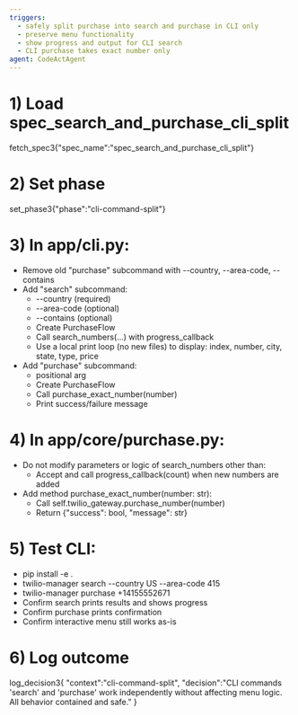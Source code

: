 ```yaml
---
triggers:
  - safely split purchase into search and purchase in CLI only
  - preserve menu functionality
  - show progress and output for CLI search
  - CLI purchase takes exact number only
agent: CodeActAgent
---
```


# 1) Load spec_search_and_purchase_cli_split
fetch_spec3{"spec_name":"spec_search_and_purchase_cli_split"}

# 2) Set phase
set_phase3{"phase":"cli-command-split"}

# 3) In app/cli.py:
- Remove old "purchase" subcommand with --country, --area-code, --contains
- Add "search" subcommand:
  * --country (required)
  * --area-code (optional)
  * --contains (optional)
  * Create PurchaseFlow
  * Call search_numbers(...) with progress_callback
  * Use a local print loop (no new files) to display: index, number, city, state, type, price
- Add "purchase" subcommand:
  * <number> positional arg
  * Create PurchaseFlow
  * Call purchase_exact_number(number)
  * Print success/failure message

# 4) In app/core/purchase.py:
- Do not modify parameters or logic of search_numbers other than:
  * Accept and call progress_callback(count) when new numbers are added
- Add method purchase_exact_number(number: str):
  * Call self.twilio_gateway.purchase_number(number)
  * Return {"success": bool, "message": str}

# 5) Test CLI:
- pip install -e .
- twilio-manager search --country US --area-code 415
- twilio-manager purchase +14155552671
- Confirm search prints results and shows progress
- Confirm purchase prints confirmation
- Confirm interactive menu still works as-is

# 6) Log outcome
log_decision3{
  "context":"cli-command-split",
  "decision":"CLI commands 'search' and 'purchase' work independently without affecting menu logic. All behavior contained and safe."
}
